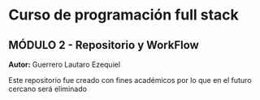 # Curso de programación full stack 
## MÓDULO 2 - Repositorio y WorkFlow
__Autor:__ Guerrero Lautaro Ezequiel  

Este repositorio fue creado con fines académicos por lo que en el futuro 
cercano será eliminado
